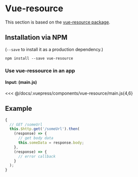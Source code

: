 # Vue-resource

This section is based on the [vue-resource package](https://github.com/pagekit/vue-resource).

## Installation via NPM

(`--save` to install it as a production dependency.)

```shell
npm install --save vue-resource
```

### Use vue-ressource in an app

#### Input: (main.js)

<<< @/docs/.vuepress/components/vue-resource/main.js{4,6}

## Example

```js
{
  // GET /someUrl
  this.$http.get('/someUrl').then(
    (response) => {
      // get body data
      this.someData = response.body;
    },
    (response) => {
      // error callback
    }
  );
}
```
